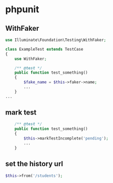 # phpunit

## WithFaker

```php
use Illuminate\Foundation\Testing\WithFaker;

class ExampleTest extends TestCase
{
    use WithFaker;

    /** @test */
    public function test_something()
    {
        $fake_name = $this->faker->name;
        ...
    }
...
```

## mark test

```php
    /** @test */
    public function test_something()
    {
        $this->markTestIncomplete('pending');
        ...
    }
```

## set the history url

```php
$this->from('/students');
```
